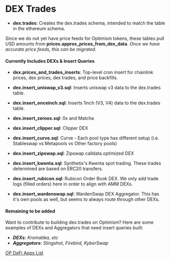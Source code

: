 # DEX Trades

- **dex.trades**: Creates the dex.trades schema, intended to match the table in the ethereum schema. 

Since we do not yet have price feeds for Optimism tokens, these tables pull USD amounts from **prices.approx_prices_from_dex_data**. *Once we have accurate price feeds, this can be migrated.*


#### Currently Includes DEXs & Insert Queries
- **dex.prices_and_trades_inserts**: Top-level cron insert for chainlink prices, dex prices, dex trades, and price backfills.

- **dex.insert_uniswap_v3.sql**: Inserts uniswap v3 data to the dex.trades table.
- **dex.insert_onceinch.sql**: Inserts 1inch (V3, V4) data to the dex.trades table.
- **dex.insert_zeroex.sql**: 0x and Matcha
- **dex.insert_clipper.sql**: Clipper DEX
- **dex.insert_curve.sql**: Curve - Each pool type has different setup (i.e. Stableswap vs Metapools vs Other factory pools)
- **dex.insert_zipswap.sql**: Zipswap calldata optimized DEX
- **dex.insert_kwenta.sql**: Synthetix's Kwenta spot trading. These trades determined are based on ERC20 transfers.
- **dex.insert_rubicon.sql**: Rubicon Order Book DEX. We only add trade logs (filled orders) here in order to align with AMM DEXs.
- **dex.insert_wardenswap.sql**: WardenSwap DEX Aggregator. This has it's own pools as well, but seems to always route through other DEXs.

#### Remaining to be added
Want to contribute to building dex.trades on Optimism? Here are some examples of DEXs and Aggregators that need insert queries built:
- _**DEXs:** Kromatika, etc_
- _**Aggregators:** Slingshot, Firebird, KyberSwap_


[OP DeFi Apps List](https://www.optimism.io/apps/defi)
